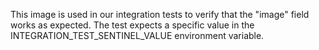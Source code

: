 This image is used in our integration tests to verify that the "image" field works as expected.
The test expects a specific value in the INTEGRATION_TEST_SENTINEL_VALUE environment variable.
